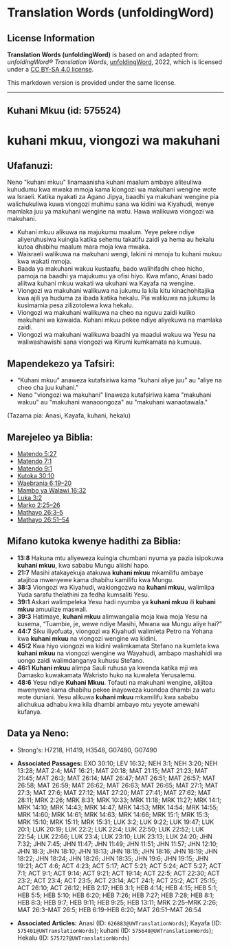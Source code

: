 # Translation Words (unfoldingWord)

## License Information

**Translation Words (unfoldingWord)** is based on and adapted from: _unfoldingWord® Translation Words_, [unfoldingWord](https://unfoldingword.org/utw), 2022, which is licensed under a [CC BY-SA 4.0 license](https://creativecommons.org/licenses/by-sa/4.0/legalcode.en).

This markdown version is provided under the same license.



--------------------------------

## Kuhani Mkuu (id: 575524)

kuhani mkuu, viongozi wa makuhani
=================================

Ufafanuzi:
----------

Neno "kuhani mkuu" linamaanisha kuhani maalum ambaye aliteuliwa kuhudumu kwa mwaka mmoja kama kiongozi wa makuhani wengine wote wa Israeli. Katika nyakati za Agano Jipya, baadhi ya makuhani wengine pia walichukuliwa kuwa viongozi muhimu sana wa kidini wa Kiyahudi, wenye mamlaka juu ya makuhani wengine na watu. Hawa walikuwa viongozi wa makuhani.

* Kuhani mkuu alikuwa na majukumu maalum. Yeye pekee ndiye aliyeruhusiwa kuingia katika sehemu takatifu zaidi ya hema au hekalu kutoa dhabihu maalum mara moja kwa mwaka.
* Waisraeli walikuwa na makuhani wengi, lakini ni mmoja tu kuhani mukuu kwa wakati mmoja.
* Baada ya makuhani wakuu kustaafu, bado walihifadhi cheo hicho, pamoja na baadhi ya majukumu ya ofisi hiyo. Kwa mfano, Anasi bado aliitwa kuhani mkuu wakati wa ukuhani wa Kayafa na wengine.
* Viongozi wa makuhani walikuwa na jukumu la kila kitu kinachohitajika kwa ajili ya huduma za ibada katika hekalu. Pia walikuwa na jukumu la kusimamia pesa zilizotolewa kwa hekalu.
* Viongozi wa makuhani walikuwa na cheo na nguvu zaidi kuliko makuhani wa kawaida. Kuhani mkuu pekee ndiye aliyekuwa na mamlaka zaidi.
* Viongozi wa makuhani walikuwa baadhi ya maadui wakuu wa Yesu na waliwashawishi sana viongozi wa Kirumi kumkamata na kumuua.

Mapendekezo ya Tafsiri:
-----------------------

* “Kuhani mkuu” anaweza kutafsiriwa kama “kuhani aliye juu” au “aliye na cheo cha juu kuhani.”
* Neno "viongozi wa makuhani" linaweza kutafsiriwa kama "makuhani wakuu" au "makuhani wanaoongoza" au "makuhani wanaotawala."

(Tazama pia: Anasi, Kayafa, kuhani, hekalu)

Marejeleo ya Biblia:
--------------------

* [Matendo 5:27](https://ref.ly/Acts5:27)
* [Matendo 7:1](https://ref.ly/Acts7:1)
* [Matendo 9:1](https://ref.ly/Acts9:1)
* [Kutoka 30:10](https://ref.ly/Exod30:10)
* [Waebrania 6:19–20](https://ref.ly/Heb6:19-Heb6:20)
* [Mambo ya Walawi 16:32](https://ref.ly/Lev16:32)
* [Luka 3:2](https://ref.ly/Luke3:2)
* [Marko 2:25–26](https://ref.ly/Mark2:25-Mark2:26)
* [Mathayo 26:3–5](https://ref.ly/Matt26:3-Matt26:5)
* [Mathayo 26:51–54](https://ref.ly/Matt26:51-Matt26:54)

Mifano kutoka kwenye hadithi za Biblia:
---------------------------------------

* **13:8** Hakuna mtu aliyeweza kuingia chumbani nyuma ya pazia isipokuwa **kuhani mkuu**, kwa sababu Mungu aliishi hapo.
* **21:7** Masihi atakayekuja atakuwa **kuhani mkuu** mkamilifu ambaye atajitoa mwenyewe kama dhabihu kamilifu kwa Mungu.
* **38:3** Viongozi wa Kiyahudi, wakiongozwa na **kuhani mkuu**, walimlipa Yuda sarafu thelathini za fedha kumsaliti Yesu.
* **39:1** Askari walimpeleka Yesu hadi nyumba ya **kuhani mkuu** ili **kuhani mkuu** amuulize maswali.
* **39:3** Hatimaye, **kuhani mkuu** alimwangalia moja kwa moja Yesu na kusema, “Tuambie, je, wewe ndiye Masihi, Mwana wa Mungu aliye hai?”
* **44:7** Siku iliyofuata, viongozi wa Kiyahudi walimleta Petro na Yohana kwa **kuhani mkuu** na viongozi wengine wa kidini.
* **45:2** Kwa hiyo viongozi wa kidini walimkamata Stefano na kumleta kwa **kuhani mkuu** na viongozi wengine wa Wayahudi, ambapo mashahidi wa uongo zaidi walimdanganya kuhusu Stefano.
* **46:1** **Kuhani mkuu** alimpa Sauli ruhusa ya kwenda katika mji wa Damasko kuwakamata Wakristo huko na kuwaleta Yerusalemu.
* **48:6** Yesu ndiye **Kuhani Mkuu**. Tofauti na makuhani wengine, alijitoa mwenyewe kama dhabihu pekee inayoweza kuondoa dhambi za watu wote duniani. Yesu alikuwa **kuhani mkuu** mkamilifu kwa sababu alichukua adhabu kwa kila dhambi ambayo mtu yeyote amewahi kufanya.

Data ya Neno:
-------------

* Strong's: H7218, H1419, H3548, G07480, G07490

* **Associated Passages:** EXO 30:10; LEV 16:32; NEH 3:1; NEH 3:20; NEH 13:28; MAT 2:4; MAT 16:21; MAT 20:18; MAT 21:15; MAT 21:23; MAT 21:45; MAT 26:3; MAT 26:14; MAT 26:47; MAT 26:51; MAT 26:57; MAT 26:58; MAT 26:59; MAT 26:62; MAT 26:63; MAT 26:65; MAT 27:1; MAT 27:3; MAT 27:6; MAT 27:12; MAT 27:20; MAT 27:41; MAT 27:62; MAT 28:11; MRK 2:26; MRK 8:31; MRK 10:33; MRK 11:18; MRK 11:27; MRK 14:1; MRK 14:10; MRK 14:43; MRK 14:47; MRK 14:53; MRK 14:54; MRK 14:55; MRK 14:60; MRK 14:61; MRK 14:63; MRK 14:66; MRK 15:1; MRK 15:3; MRK 15:10; MRK 15:11; MRK 15:31; LUK 3:2; LUK 9:22; LUK 19:47; LUK 20:1; LUK 20:19; LUK 22:2; LUK 22:4; LUK 22:50; LUK 22:52; LUK 22:54; LUK 22:66; LUK 23:4; LUK 23:10; LUK 23:13; LUK 24:20; JHN 7:32; JHN 7:45; JHN 11:47; JHN 11:49; JHN 11:51; JHN 11:57; JHN 12:10; JHN 18:3; JHN 18:10; JHN 18:13; JHN 18:15; JHN 18:16; JHN 18:19; JHN 18:22; JHN 18:24; JHN 18:26; JHN 18:35; JHN 19:6; JHN 19:15; JHN 19:21; ACT 4:6; ACT 4:23; ACT 5:17; ACT 5:21; ACT 5:24; ACT 5:27; ACT 7:1; ACT 9:1; ACT 9:14; ACT 9:21; ACT 19:14; ACT 22:5; ACT 22:30; ACT 23:2; ACT 23:4; ACT 23:5; ACT 23:14; ACT 24:1; ACT 25:2; ACT 25:15; ACT 26:10; ACT 26:12; HEB 2:17; HEB 3:1; HEB 4:14; HEB 4:15; HEB 5:1; HEB 5:5; HEB 5:10; HEB 6:20; HEB 7:26; HEB 7:27; HEB 7:28; HEB 8:1; HEB 8:3; HEB 9:7; HEB 9:11; HEB 9:25; HEB 13:11; MRK 2:25–MRK 2:26; MAT 26:3–MAT 26:5; HEB 6:19–HEB 6:20; MAT 26:51–MAT 26:54
* **Associated Articles:** Anasi (ID: `626883@UWTranslationWords`); Kayafa (ID: `575401@UWTranslationWords`); kuhani (ID: `575648@UWTranslationWords`); Hekalu (ID: `575727@UWTranslationWords`)

